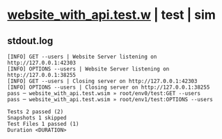 # [website_with_api.test.w](../../../../../examples/tests/valid/website_with_api.test.w) | test | sim

## stdout.log
```log
[INFO] GET --users | Website Server listening on http://127.0.0.1:42303
[INFO] OPTIONS --users | Website Server listening on http://127.0.0.1:38255
[INFO] GET --users | Closing server on http://127.0.0.1:42303
[INFO] OPTIONS --users | Closing server on http://127.0.0.1:38255
pass ─ website_with_api.test.wsim » root/env0/test:GET --users    
pass ─ website_with_api.test.wsim » root/env1/test:OPTIONS --users

Tests 2 passed (2)
Snapshots 1 skipped
Test Files 1 passed (1)
Duration <DURATION>
```

